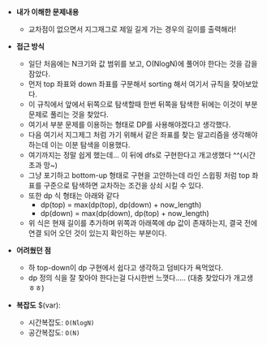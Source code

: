 - **내가 이해한 문제내용**
  - 교차점이 없으면서 지그재그로 제일 길게 가는 경우의 길이를 출력해라!

- **접근 방식**
  - 일단 처음에는 N크기와 값 범위를 보고, O(NlogN)에 풀어야 한다는 것을 감을 잠았다.
  - 먼저 top 좌표와 down 좌표를 구분해서 sorting 해서 여기서 규칙을 찾아보았다.
  - 이 규칙에서 앞에서 뒤쪽으로 탐색할때 한번 뒤쪽을 탐색한 뒤에는 이것이 부분 문제로 풀리는 것을 찾았다.
  - 여기서 부분 문제를 이용하는 형태로 DP를 사용해야겠다고 생각했다.
  - 다음 여기서 지그제그 처럼 가기 위해서 같은 좌표를 찾는 알고리즘을 생각해야하는데 이는 이분 탐색을 이용했다.
  - 여기까지는 정말 쉽게 했는데... 이 뒤에 dfs로 구현한다고 개고생했다 ^^(시간초과 망~)
  - 그냥 포기하고 bottom-up 형태로 구현을 고안하는데 라인 스윕핑 처럼 top 좌표를 구준으로 탐색하면 교차하는 조건을 상쇠 시킬 수 있다.
  - 또한 dp 식 형태는 아래와 같다
    - dp(top)  = max(dp(top),  dp(down) + now_length)
    - dp(down) = max(dp(down), dp(top)  + now_length)
  - 위 식은 현재 길이를 추가하며 위쪽과 아래쪽에 dp 값이 존재하는지, 결국 전에 연결 되어 오던 것이 있는지 확인하는 부분이다.


- **어려웠던 점**
  - 하 top-down이 dp 구현에서 쉽다고 생각하고 덤비다가 욕먹었다.
  - dp 정의 식을 잘 찾아야 한다는걸 다시한번 느꼇다..... (대충 찾았다가 개고생 ㅎㅎ)

- **복잡도**
  $(var):
  - 시간복잡도: `O(NlogN)`
  - 공간복잡도: `O(N)`
